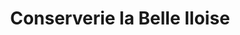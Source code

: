 ---
title: "Conserverie la Belle Iloise"
url: /paimpol/conserverie-la-belle-iloise/
shop: Feinkost
---